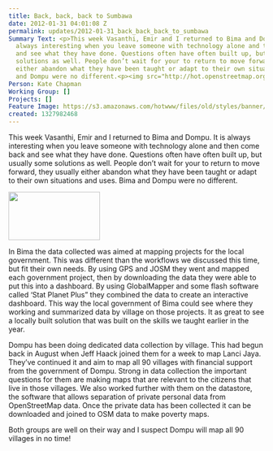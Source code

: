 ```yaml
---
title: Back, back, back to Sumbawa
date: 2012-01-31 04:01:08 Z
permalink: updates/2012-01-31_back_back_back_to_sumbawa
Summary Text: <p>This week Vasanthi, Emir and I returned to Bima and Dompu. It is
  always interesting when you leave someone with technology alone and then come back
  and see what they have done. Questions often have often built up, but usually some
  solutions as well. People don’t wait for your to return to move forward, they usually
  either abandon what they have been taught or adapt to their own situations and uses.  Bima
  and Dompu were no different.<p><img src="http://hot.openstreetmap.org/sites/default/files/emir_teaching.png"/>
Person: Kate Chapman
Working Group: []
Projects: []
Feature Image: https://s3.amazonaws.com/hotwww/files/old/styles/banner/public/emir_teaching.png
created: 1327982468
---
```


<p>This week Vasanthi, Emir and I returned to Bima and Dompu. It is always interesting when you leave someone with technology alone and then come back and see what they have done. Questions often have often built up, but usually some solutions as well. People don’t wait for your to return to move forward, they usually either abandon what they have been taught or adapt to their own situations and uses. Bima and Dompu were no different.</p><p><img title="Emir teaching" src="https://s3.amazonaws.com/hotwww/files/old/emir_teaching_0.png" alt="" style="width:180px;height:95px"></p><p>In Bima the data collected was aimed at mapping projects for the local government. This was different than the workflows we discussed this time, but fit their own needs. By using GPS and JOSM they went and mapped each government project, then by downloading the data they were able to put this into a dashboard. By using GlobalMapper and some flash software called ‘Stat Planet Plus” they combined the data to create an interactive dashboard. This way the local government of Bima could see where they working and summarized data by village on those projects. It as great to see a locally built solution that was built on the skills we taught earlier in the year.</p><p>Dompu has been doing dedicated data collection by village. This had begun back in August when Jeff Haack joined them for a week to map Lanci Jaya. They’ve continued it and aim to map all 90 villages with financial support from the government of Dompu. Strong in data collection the important questions for them are making maps that are relevant to the citizens that live in those villages. We also worked further with them on the datastore, the software that allows separation of private personal data from OpenStreetMap data. Once the private data has been collected it can be downloaded and joined to OSM data to make poverty maps.</p><p>Both groups are well on their way and I suspect Dompu will map all 90 villages in no time!</p>
